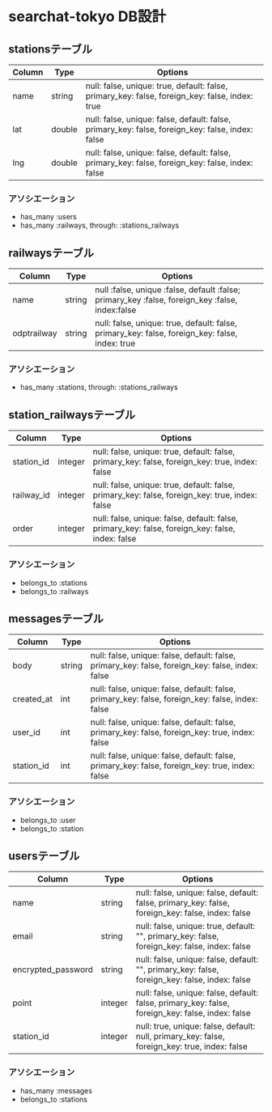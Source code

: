 # searchat-tokyo DB設計

## stationsテーブル
|Column|Type|Options|
|------|----|-------|
|name|string|null: false, unique: true, default: false, primary_key: false, foreign_key: false, index: true|
|lat|double|null: false, unique: false, default: false, primary_key: false, foreign_key: false, index: false|
|lng|double|null: false, unique: false, default: false, primary_key: false, foreign_key: false, index: false|
### アソシエーション
- has_many :users
- has_many :railways, through: :stations_railways

## railwaysテーブル
|Column|Type|Options|
|------|----|-------|
|name|string|null :false, unique :false, default :false; primary_key :false, foreign_key :false, index:false|
|odptrailway|string|null: false, unique: true, default: false, primary_key: false, foreign_key: false, index: true|
### アソシエーション
- has_many :stations, through: :stations_railways

## station_railwaysテーブル
|Column|Type|Options|
|------|----|-------|
|station_id|integer|null: false, unique: true, default: false, primary_key: false, foreign_key: true, index: false|
|railway_id|integer|null: false, unique: true, default: false, primary_key: false, foreign_key: true, index: false|
|order|integer|null: false, unique: false, default: false, primary_key: false, foreign_key: false, index: false|
### アソシエーション
- belongs_to :stations
- belongs_to :railways

## messagesテーブル
|Column|Type|Options|
|------|----|-------|
|body|string|null: false, unique: false, default: false, primary_key: false, foreign_key: false, index: false|
|created_at|int|null: false, unique: false, default: false, primary_key: false, foreign_key: false, index: false|
|user_id|int|null: false, unique: false, default: false, primary_key: false, foreign_key: true, index: false|
|station_id|int|null: false, unique: false, default: false, primary_key: false, foreign_key: true, index: false|
### アソシエーション
- belongs_to :user
- belongs_to :station

## usersテーブル
|Column|Type|Options|
|------|----|-------|
|name|string|null: false, unique: false, default: false, primary_key: false, foreign_key: false, index: false|
|email|string|null: false, unique: true, default: "", primary_key: false, foreign_key: false, index: false|
|encrypted_password|string|null: false, unique: false, default: "", primary_key: false, foreign_key: false, index: false|
|point|integer|null: false, unique: false, default: false, primary_key: false, foreign_key: false, index: false|
|station_id|integer|null: true, unique: false, default: null, primary_key: false, foreign_key: true, index: false|
### アソシエーション
- has_many :messages
- belongs_to :stations